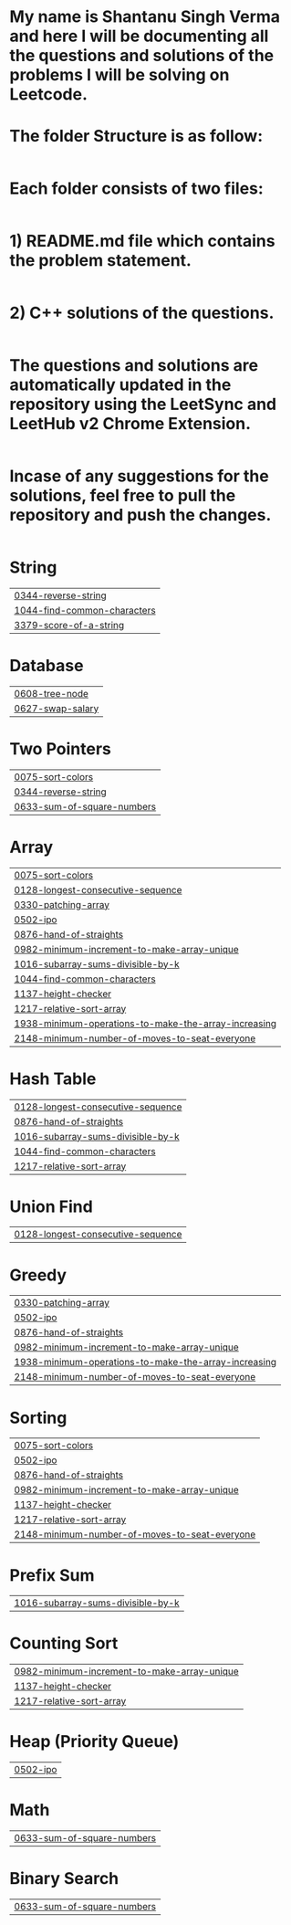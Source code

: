 # My name is Shantanu Singh Verma and here I will be documenting all the questions and solutions of the problems I will be solving on Leetcode.<br>
###


# The folder Structure is as follow:<br>
|  |
| ------- |
# Each folder consists of two files:<br>
|  |
| ------- |
# 1) README.md file which contains the problem statement.<br>
|  |
| ------- |
# 2) C++ solutions of the questions.
|  |
| ------- |
# The questions and solutions are automatically updated in the repository using the LeetSync and LeetHub v2 Chrome Extension.
|  |
| ------- |
# Incase of any suggestions for the solutions, feel free to pull the repository and push the changes.
|  |
| ------- |
# String
|  |
| ------- |
| [0344-reverse-string](https://github.com/Shantanu2003/LeetCode_Solutions-2/tree/master/0344-reverse-string) |
| [1044-find-common-characters](https://github.com/Shantanu2003/LeetCode_Solutions-2/tree/master/1044-find-common-characters) |
| [3379-score-of-a-string](https://github.com/Shantanu2003/LeetCode_Solutions-2/tree/master/3379-score-of-a-string) |
# Database
|  |
| ------- |
| [0608-tree-node](https://github.com/Shantanu2003/LeetCode_Solutions-2/tree/master/0608-tree-node) |
| [0627-swap-salary](https://github.com/Shantanu2003/LeetCode_Solutions-2/tree/master/0627-swap-salary) |
# Two Pointers
|  |
| ------- |
| [0075-sort-colors](https://github.com/Shantanu2003/LeetCode_Solutions-2/tree/master/0075-sort-colors) |
| [0344-reverse-string](https://github.com/Shantanu2003/LeetCode_Solutions-2/tree/master/0344-reverse-string) |
| [0633-sum-of-square-numbers](https://github.com/Shantanu2003/LeetCode_Solutions-2/tree/master/0633-sum-of-square-numbers) |
# Array
|  |
| ------- |
| [0075-sort-colors](https://github.com/Shantanu2003/LeetCode_Solutions-2/tree/master/0075-sort-colors) |
| [0128-longest-consecutive-sequence](https://github.com/Shantanu2003/LeetCode_Solutions-2/tree/master/0128-longest-consecutive-sequence) |
| [0330-patching-array](https://github.com/Shantanu2003/LeetCode_Solutions-2/tree/master/0330-patching-array) |
| [0502-ipo](https://github.com/Shantanu2003/LeetCode_Solutions-2/tree/master/0502-ipo) |
| [0876-hand-of-straights](https://github.com/Shantanu2003/LeetCode_Solutions-2/tree/master/0876-hand-of-straights) |
| [0982-minimum-increment-to-make-array-unique](https://github.com/Shantanu2003/LeetCode_Solutions-2/tree/master/0982-minimum-increment-to-make-array-unique) |
| [1016-subarray-sums-divisible-by-k](https://github.com/Shantanu2003/LeetCode_Solutions-2/tree/master/1016-subarray-sums-divisible-by-k) |
| [1044-find-common-characters](https://github.com/Shantanu2003/LeetCode_Solutions-2/tree/master/1044-find-common-characters) |
| [1137-height-checker](https://github.com/Shantanu2003/LeetCode_Solutions-2/tree/master/1137-height-checker) |
| [1217-relative-sort-array](https://github.com/Shantanu2003/LeetCode_Solutions-2/tree/master/1217-relative-sort-array) |
| [1938-minimum-operations-to-make-the-array-increasing](https://github.com/Shantanu2003/LeetCode_Solutions-2/tree/master/1938-minimum-operations-to-make-the-array-increasing) |
| [2148-minimum-number-of-moves-to-seat-everyone](https://github.com/Shantanu2003/LeetCode_Solutions-2/tree/master/2148-minimum-number-of-moves-to-seat-everyone) |
# Hash Table
|  |
| ------- |
| [0128-longest-consecutive-sequence](https://github.com/Shantanu2003/LeetCode_Solutions-2/tree/master/0128-longest-consecutive-sequence) |
| [0876-hand-of-straights](https://github.com/Shantanu2003/LeetCode_Solutions-2/tree/master/0876-hand-of-straights) |
| [1016-subarray-sums-divisible-by-k](https://github.com/Shantanu2003/LeetCode_Solutions-2/tree/master/1016-subarray-sums-divisible-by-k) |
| [1044-find-common-characters](https://github.com/Shantanu2003/LeetCode_Solutions-2/tree/master/1044-find-common-characters) |
| [1217-relative-sort-array](https://github.com/Shantanu2003/LeetCode_Solutions-2/tree/master/1217-relative-sort-array) |
# Union Find
|  |
| ------- |
| [0128-longest-consecutive-sequence](https://github.com/Shantanu2003/LeetCode_Solutions-2/tree/master/0128-longest-consecutive-sequence) |
# Greedy
|  |
| ------- |
| [0330-patching-array](https://github.com/Shantanu2003/LeetCode_Solutions-2/tree/master/0330-patching-array) |
| [0502-ipo](https://github.com/Shantanu2003/LeetCode_Solutions-2/tree/master/0502-ipo) |
| [0876-hand-of-straights](https://github.com/Shantanu2003/LeetCode_Solutions-2/tree/master/0876-hand-of-straights) |
| [0982-minimum-increment-to-make-array-unique](https://github.com/Shantanu2003/LeetCode_Solutions-2/tree/master/0982-minimum-increment-to-make-array-unique) |
| [1938-minimum-operations-to-make-the-array-increasing](https://github.com/Shantanu2003/LeetCode_Solutions-2/tree/master/1938-minimum-operations-to-make-the-array-increasing) |
| [2148-minimum-number-of-moves-to-seat-everyone](https://github.com/Shantanu2003/LeetCode_Solutions-2/tree/master/2148-minimum-number-of-moves-to-seat-everyone) |
# Sorting
|  |
| ------- |
| [0075-sort-colors](https://github.com/Shantanu2003/LeetCode_Solutions-2/tree/master/0075-sort-colors) |
| [0502-ipo](https://github.com/Shantanu2003/LeetCode_Solutions-2/tree/master/0502-ipo) |
| [0876-hand-of-straights](https://github.com/Shantanu2003/LeetCode_Solutions-2/tree/master/0876-hand-of-straights) |
| [0982-minimum-increment-to-make-array-unique](https://github.com/Shantanu2003/LeetCode_Solutions-2/tree/master/0982-minimum-increment-to-make-array-unique) |
| [1137-height-checker](https://github.com/Shantanu2003/LeetCode_Solutions-2/tree/master/1137-height-checker) |
| [1217-relative-sort-array](https://github.com/Shantanu2003/LeetCode_Solutions-2/tree/master/1217-relative-sort-array) |
| [2148-minimum-number-of-moves-to-seat-everyone](https://github.com/Shantanu2003/LeetCode_Solutions-2/tree/master/2148-minimum-number-of-moves-to-seat-everyone) |
# Prefix Sum
|  |
| ------- |
| [1016-subarray-sums-divisible-by-k](https://github.com/Shantanu2003/LeetCode_Solutions-2/tree/master/1016-subarray-sums-divisible-by-k) |
# Counting Sort
|  |
| ------- |
| [0982-minimum-increment-to-make-array-unique](https://github.com/Shantanu2003/LeetCode_Solutions-2/tree/master/0982-minimum-increment-to-make-array-unique) |
| [1137-height-checker](https://github.com/Shantanu2003/LeetCode_Solutions-2/tree/master/1137-height-checker) |
| [1217-relative-sort-array](https://github.com/Shantanu2003/LeetCode_Solutions-2/tree/master/1217-relative-sort-array) |
# Heap (Priority Queue)
|  |
| ------- |
| [0502-ipo](https://github.com/Shantanu2003/LeetCode_Solutions-2/tree/master/0502-ipo) |
# Math
|  |
| ------- |
| [0633-sum-of-square-numbers](https://github.com/Shantanu2003/LeetCode_Solutions-2/tree/master/0633-sum-of-square-numbers) |
# Binary Search
|  |
| ------- |
| [0633-sum-of-square-numbers](https://github.com/Shantanu2003/LeetCode_Solutions-2/tree/master/0633-sum-of-square-numbers) |